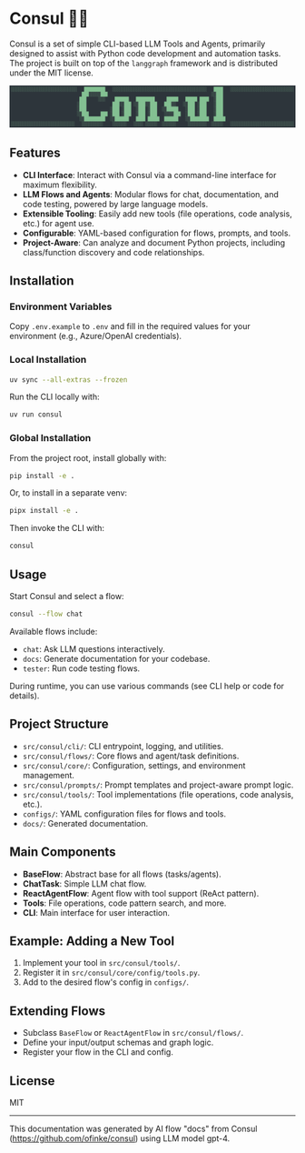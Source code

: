 # Consul 🧑‍🔬

Consul is a set of simple CLI-based LLM Tools and Agents, primarily designed to assist with Python code development and automation tasks. The project is built on top of the `langgraph` framework and is distributed under the MIT license.

![Logo](content/ascii_logo.png)

## Features

- **CLI Interface**: Interact with Consul via a command-line interface for maximum flexibility.
- **LLM Flows and Agents**: Modular flows for chat, documentation, and code testing, powered by large language models.
- **Extensible Tooling**: Easily add new tools (file operations, code analysis, etc.) for agent use.
- **Configurable**: YAML-based configuration for flows, prompts, and tools.
- **Project-Aware**: Can analyze and document Python projects, including class/function discovery and code relationships.

## Installation

### Environment Variables

Copy `.env.example` to `.env` and fill in the required values for your environment (e.g., Azure/OpenAI credentials).

### Local Installation

```bash
uv sync --all-extras --frozen
```

Run the CLI locally with:

```bash
uv run consul
```

### Global Installation

From the project root, install globally with:

```bash
pip install -e .
```
Or, to install in a separate venv:

```bash
pipx install -e .
```

Then invoke the CLI with:

```bash
consul
```

## Usage

Start Consul and select a flow:

```bash
consul --flow chat
```

Available flows include:
- `chat`: Ask LLM questions interactively.
- `docs`: Generate documentation for your codebase.
- `tester`: Run code testing flows.

During runtime, you can use various commands (see CLI help or code for details).

## Project Structure

- `src/consul/cli/`: CLI entrypoint, logging, and utilities.
- `src/consul/flows/`: Core flows and agent/task definitions.
- `src/consul/core/`: Configuration, settings, and environment management.
- `src/consul/prompts/`: Prompt templates and project-aware prompt logic.
- `src/consul/tools/`: Tool implementations (file operations, code analysis, etc.).
- `configs/`: YAML configuration files for flows and tools.
- `docs/`: Generated documentation.

## Main Components

- **BaseFlow**: Abstract base for all flows (tasks/agents).
- **ChatTask**: Simple LLM chat flow.
- **ReactAgentFlow**: Agent flow with tool support (ReAct pattern).
- **Tools**: File operations, code pattern search, and more.
- **CLI**: Main interface for user interaction.

## Example: Adding a New Tool

1. Implement your tool in `src/consul/tools/`.
2. Register it in `src/consul/core/config/tools.py`.
3. Add to the desired flow's config in `configs/`.

## Extending Flows

- Subclass `BaseFlow` or `ReactAgentFlow` in `src/consul/flows/`.
- Define your input/output schemas and graph logic.
- Register your flow in the CLI and config.

## License

MIT

---

This documentation was generated by AI flow "docs" from Consul (https://github.com/ofinke/consul) using LLM model gpt-4.
